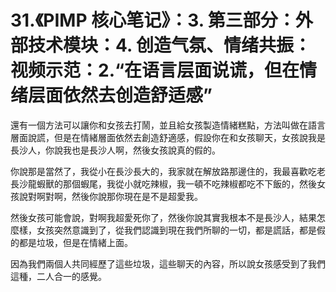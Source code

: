 # 31.《PIMP 核心笔记》：3. 第三部分：外部技术模块：4. 创造气氛、情绪共振：视频示范：2.“在语言层面说谎，但在情绪层面依然去创造舒适感”

還有一個方法可以讓你和女孩去打鬧，並且給女孩製造情緒糕點，方法叫做在語言層面說謊，但是在情緒層面依然去創造舒適感，假設你在和女孩聊天，女孩說我是長沙人，你說我也是長沙人啊，然後女孩說真的假的。

你說那是當然了，我從小在長沙長大的，我家就在解放路那邊住的，我最喜歡吃老長沙龍蝦獸的那個蝦尾，我從小就吃辣椒，我一頓不吃辣椒都吃不下飯的，然後女孩說對啊對啊，然後你說那你現在是不是超愛我。

然後女孩可能會說，對啊我超愛死你了，然後你說其實我根本不是長沙人，結果怎麼樣，女孩突然意識到了，從我們認識到現在我們所聊的一切，都是謊話，都是假的都是垃圾，但是在情緒上面。

因為我們兩個人共同經歷了這些垃圾，這些聊天的內容，所以說女孩感受到了我們這種，二人合一的感覺。